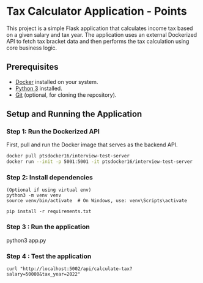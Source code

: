# Tax Calculator Application - Points

This project is a simple Flask application that calculates income tax based on a given salary and tax year. The application uses an external Dockerized API to fetch tax bracket data and then performs the tax calculation using core business logic.

## Prerequisites

- [Docker](https://www.docker.com/get-started) installed on your system.
- [Python 3](https://www.python.org/downloads/) installed.
- [Git](https://git-scm.com/downloads) (optional, for cloning the repository).

## Setup and Running the Application

### Step 1: Run the Dockerized API

First, pull and run the Docker image that serves as the backend API.

```bash
docker pull ptsdocker16/interview-test-server
docker run --init -p 5001:5001 -it ptsdocker16/interview-test-server
```

### Step 2: Install dependencies

```
(Optional if using virtual env)
python3 -m venv venv
source venv/bin/activate  # On Windows, use: venv\Scripts\activate
```

```
pip install -r requirements.txt
```

### Step 3 : Run the application
python3 app.py

### Step 4 : Test the application

```
curl "http://localhost:5002/api/calculate-tax?salary=50000&tax_year=2022"
```
